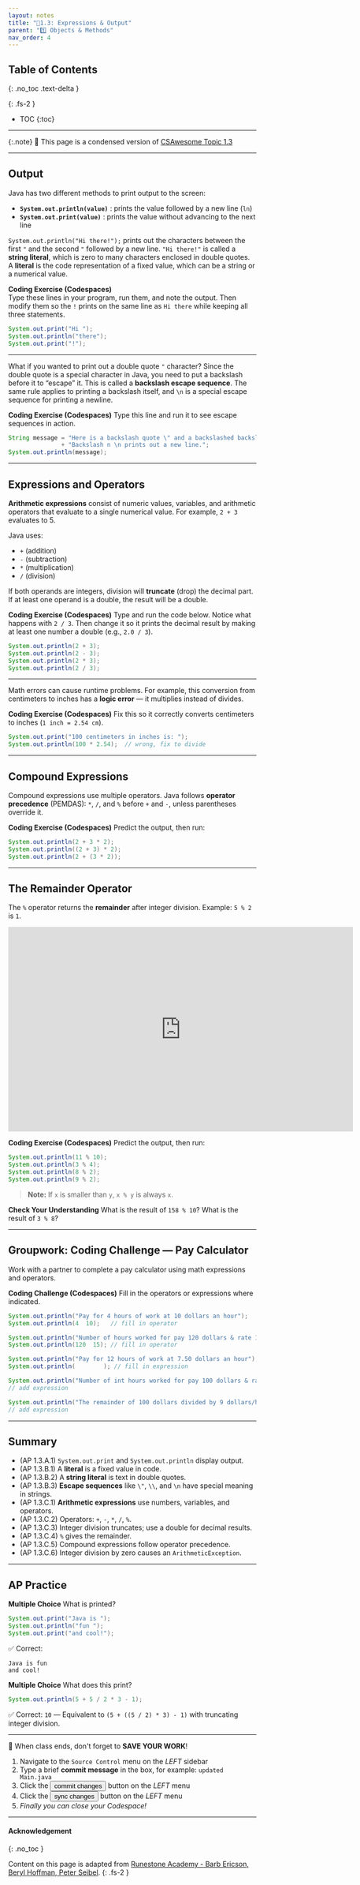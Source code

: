 ```yaml
---
layout: notes
title: "📓1.3: Expressions & Output" 
parent: "1️⃣ Objects & Methods"
nav_order: 4
---
```


## Table of Contents
{: .no_toc .text-delta }

{: .fs-2 }
- TOC
{:toc}

---

{:.note}
📖 This page is a condensed version of [CSAwesome Topic 1.3]() 

---

## Output

Java has two different methods to print output to the screen:

- **`System.out.println(value)`** : prints the value followed by a new line (`ln`)
- **`System.out.print(value)`** : prints the value without advancing to the next line

`System.out.println("Hi there!");` prints out the characters between the first `"` and the second `"` followed by a new line. `"Hi there!"` is called a **string literal**, which is zero to many characters enclosed in double quotes. A **literal** is the code representation of a fixed value, which can be a string or a numerical value.

<div class="task" markdown="block">

**Coding Exercise (Codespaces)**  
Type these lines in your program, run them, and note the output. Then modify them so the `!` prints on the same line as `Hi there` while keeping all three statements.

```java
System.out.print("Hi ");
System.out.println("there");
System.out.print("!");
````

</div>

---

What if you wanted to print out a double quote `"` character? Since the double quote is a special character in Java, you need to put a backslash before it to “escape” it. This is called a **backslash escape sequence**. The same rule applies to printing a backslash itself, and `\n` is a special escape sequence for printing a newline.

<div class="task" markdown="block">

**Coding Exercise (Codespaces)**
Type this line and run it to see escape sequences in action.

```java
String message = "Here is a backslash quote \" and a backslashed backslash (\\) "
               + "Backslash n \n prints out a new line.";
System.out.println(message);
```

</div>

---

## Expressions and Operators

**Arithmetic expressions** consist of numeric values, variables, and arithmetic operators that evaluate to a single numerical value. For example, `2 + 3` evaluates to 5.

Java uses:

* `+` (addition)
* `-` (subtraction)
* `*` (multiplication)
* `/` (division)

If both operands are integers, division will **truncate** (drop) the decimal part. If at least one operand is a double, the result will be a double.

<div class="task" markdown="block">

**Coding Exercise (Codespaces)**
Type and run the code below. Notice what happens with `2 / 3`. Then change it so it prints the decimal result by making at least one number a double (e.g., `2.0 / 3`).

```java
System.out.println(2 + 3);
System.out.println(2 - 3);
System.out.println(2 * 3);
System.out.println(2 / 3);
```

</div>

---

Math errors can cause runtime problems. For example, this conversion from centimeters to inches has a **logic error** — it multiplies instead of divides.

<div class="task" markdown="block">

**Coding Exercise (Codespaces)**
Fix this so it correctly converts centimeters to inches (`1 inch = 2.54 cm`).

```java
System.out.print("100 centimeters in inches is: ");
System.out.println(100 * 2.54);  // wrong, fix to divide
```

</div>

---

## Compound Expressions

Compound expressions use multiple operators. Java follows **operator precedence** (PEMDAS):
`*`, `/`, and `%` before `+` and `-`, unless parentheses override it.

<div class="task" markdown="block">

**Coding Exercise (Codespaces)**
Predict the output, then run:

```java
System.out.println(2 + 3 * 2);
System.out.println((2 + 3) * 2);
System.out.println(2 + (3 * 2));
```

</div>

---

## The Remainder Operator

The `%` operator returns the **remainder** after integer division. Example: `5 % 2` is `1`.

<iframe width="700" height="415" src="https://www.youtube.com/embed/jp-T9lFISlI" frameborder="0" allowfullscreen></iframe>

<div class="task" markdown="block">

**Coding Exercise (Codespaces)**
Predict the output, then run:

```java
System.out.println(11 % 10);
System.out.println(3 % 4);
System.out.println(8 % 2);
System.out.println(9 % 2);
```

</div>

> **Note:** If `x` is smaller than `y`, `x % y` is always `x`.

<div class="task" markdown="block">

**Check Your Understanding**
What is the result of `158 % 10`?
What is the result of `3 % 8`?

</div>

---

## Groupwork: Coding Challenge — Pay Calculator

Work with a partner to complete a pay calculator using math expressions and operators.

<div class="task" markdown="block">

**Coding Challenge (Codespaces)**
Fill in the operators or expressions where indicated.

```java
System.out.println("Pay for 4 hours of work at 10 dollars an hour");
System.out.println(4  10);   // fill in operator

System.out.println("Number of hours worked for pay 120 dollars & rate 15 dollars/hour");
System.out.println(120  15); // fill in operator

System.out.println("Pay for 12 hours of work at 7.50 dollars an hour");
System.out.println(        ); // fill in expression

System.out.println("Number of int hours worked for pay 100 dollars & rate 9 dollars/hour");
// add expression

System.out.println("The remainder of 100 dollars divided by 9 dollars/hour");
// add expression
```

</div>

---

## Summary

* (AP 1.3.A.1) `System.out.print` and `System.out.println` display output.
* (AP 1.3.B.1) A **literal** is a fixed value in code.
* (AP 1.3.B.2) A **string literal** is text in double quotes.
* (AP 1.3.B.3) **Escape sequences** like `\"`, `\\`, and `\n` have special meaning in strings.
* (AP 1.3.C.1) **Arithmetic expressions** use numbers, variables, and operators.
* (AP 1.3.C.2) Operators: `+`, `-`, `*`, `/`, `%`.
* (AP 1.3.C.3) Integer division truncates; use a double for decimal results.
* (AP 1.3.C.4) `%` gives the remainder.
* (AP 1.3.C.5) Compound expressions follow operator precedence.
* (AP 1.3.C.6) Integer division by zero causes an `ArithmeticException`.

---

## AP Practice

<div class="task" markdown="block">

**Multiple Choice**
What is printed?

```java
System.out.print("Java is ");
System.out.println("fun ");
System.out.print("and cool!");
```

✅ Correct:

```
Java is fun
and cool!
```

</div>

<div class="task" markdown="block">

**Multiple Choice**
What does this print?

```java
System.out.println(5 + 5 / 2 * 3 - 1);
```

✅ Correct: `10` — Equivalent to `(5 + ((5 / 2) * 3) - 1)` with truncating integer division.

</div>


---

<div class="warn" markdown="block">

🛑 When class ends, don't forget to **SAVE YOUR WORK**!

1. Navigate to the `Source Control` menu on the _LEFT_ sidebar
2. Type a brief **commit message** in the box, for example: `updated Main.java`
3. Click the <button type="button" name="button" class="btn btn-green">commit changes</button> button on the _LEFT_ menu
4. Click the <button type="button" name="button" class="btn btn-green">sync changes</button> button on the _LEFT_ menu
5. _Finally you can close your Codespace!_

</div>

---

#### Acknowledgement
{: .no_toc }

Content on this page is adapted from [Runestone Academy - Barb Ericson, Beryl Hoffman, Peter Seibel](https://runestone.academy/ns/books/published/csawesome2/csawesome2.html).
{: .fs-2 }
